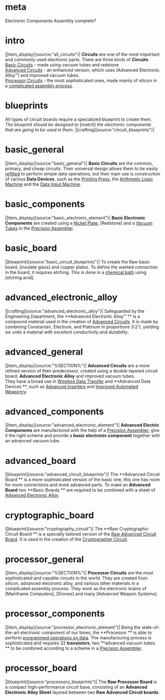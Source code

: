 # meta
Electronic Components
Assembly complete?

# intro
|[item_display]{source:"all_circuits"}|
**Circuits** are one of the most important and commonly used electronic parts. 
There are three kinds of **Circuits**:  
[Basic Circuits](#basic_general) - made using vacuum tubes and redstone  
[Advanced Circuits](#advanced_general) - an enhanced version, which uses [Advanced Electronic Alloy™] and improved vacuum tubes.  
[Processor Circuits](#processor_general) - the most sophisticated ones, made mainly of silicon in a [complicated assembly process](precision_assembler).  

# blueprints
All types of circuit boards require a specialized blueprint to create them.  
*The blueprint should be designed to* [*match*] *the electronic components that are going to be used in them.*
|[crafting]{source:"circuit_blueprints"}|

# basic_general
|[item_display]{source:"basic_general"}|
**Basic Circuits** are the common, primary, and cheap circuits.
Their universal design allows them to be easily [refitted](functional_circuits) to perform simple data operations, 
but their main use is construction of various **Data Devices**, such as 
the [Printing Press](printing_press), the [Arithmetic Logic Machine](arithmetic_logic_machine) and the [Data Input Machine](data_input_machine.md).

# basic_components
|[item_display]{source:"basic_electronic_element"}|
**Basic Electronic Components** are created using a [Nickel Plate](metalPress), [Redstone] and a [Vacuum Tubes](components#2.md) in the
[Precision Assembler](precision_assembler.md).

# basic_board
|[blueprint]{source:"basic_circuit_blueprints"}|
To create the Raw basic board, [insulate glass] and copper plates. To define the wanted connection in the board, it requires etching.
This is done in a [chemical bath](chemical_bath.md) using [etching acid].
# advanced_electronic_alloy
|[crafting]{source:"advanced_electronic_alloy"}|
Safeguarded by the Engineering Department, the **Advanced Electronic Alloy™
** is a compound material used in the creation of [Advanced Circuits](#advanced_board).
It is made by combining Constantan, Electrum, and Platinum in proportions 3:2:1, yielding six units a material with
*excellent conductivity and durability*.

# advanced_general  
|[item_display]{source:"%SECTION%"}|
**Advanced Circuits** are a more refined version of their predecessor, created using a double-layered circuit board, **Advanced Electronic Alloy** and improved vacuum tubes.  
They have a broad use in [Wireless Data Transfer](radio_station) and **Advanced Data Devices
**, such as [Advanced Inserters](../ii_logistics/inserters.md) and [Improved Automated Weaponry](../ii_warfare/emplacement).

# advanced_components
|[item_display]{source:"advanced_electronic_element"}|
**Advanced Electric Components** are manufactured with the help of a
[Precision Assembler](precision_assembler.md), give it the right scheme and provide a **basic electronic component** together with an advanced vacuum tube.

# advanced_board
|[blueprint]{source:"advanced_circuit_blueprints"}|
The **Advanced Circuit Board
** is a more sophisticated version of the basic one, this one has room for more connections and more advanced parts.
To make an **Advanced Board** two **Basic Boards
** are required to be combined with a sheet of [Advanced Electronic Alloy](#advanced_electronic_alloy).
# cryptographic_board
|[blueprint]{source:"cryptography_circuit"}|
The **Raw Cryptographic Circuit Board
** is a specially tailored version of the [Raw Advanced Circuit Board](#advanced_board). It is used in the creation of the [Cryptographer Circuit](functions/_functional_circuits.md#cryptographer).

# processor_general  
|[item_display]{source:"%SECTION%"}|
**Processor Circuits** are the most sophisticated and capable circuits in the world.
They are created from silicon, advanced electronic alloy, and various other materials in a complicated assembly process.
They work as the electronic brains of [Mainframe Computers], [Drones] and many [Advanced Weapon Systems]. 

# processor_components
|[item_display]{source:"processor_electronic_element"}|
Being the state-of-the-art electronic component of our times, the **Processor
** is able to perform [programmed operations on data](computers/data_pol.md).
The manufacturing process is sophisticated and requires 32 **transistors**, two **advanced vacuum tubes
** to be combined according to a scheme in a [Precision Assembler](precision_assembler.md).

# processor_board
|[blueprint]{source:"processors_blueprints"}|
The **Raw Processor Board** is a compact high-performance circuit base, consisting of an **Advanced Electronic Alloy
Sheet** layered between two **Raw Advanced Circuit boards**.